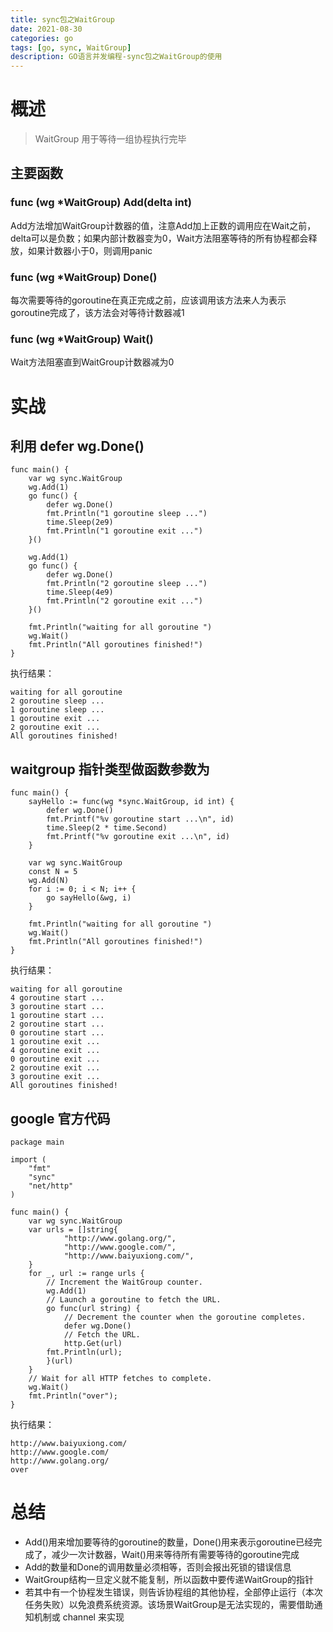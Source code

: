 ```yaml
---
title: sync包之WaitGroup
date: 2021-08-30
categories: go
tags: [go, sync, WaitGroup]
description: GO语言并发编程-sync包之WaitGroup的使用
---
```


# 概述
> WaitGroup 用于等待一组协程执行完毕
## 主要函数
### func (wg *WaitGroup) Add(delta int) 
Add方法增加WaitGroup计数器的值，注意Add加上正数的调用应在Wait之前，delta可以是负数；如果内部计数器变为0，Wait方法阻塞等待的所有协程都会释放，如果计数器小于0，则调用panic

### func (wg *WaitGroup) Done()
每次需要等待的goroutine在真正完成之前，应该调用该方法来人为表示goroutine完成了，该方法会对等待计数器减1

### func (wg *WaitGroup) Wait() 
Wait方法阻塞直到WaitGroup计数器减为0

# 实战
## 利用 defer wg.Done()
``` golang
func main() {
	var wg sync.WaitGroup
	wg.Add(1)
	go func() {
		defer wg.Done()
		fmt.Println("1 goroutine sleep ...")
		time.Sleep(2e9)
		fmt.Println("1 goroutine exit ...")
	}()

	wg.Add(1)
	go func() {
		defer wg.Done()
		fmt.Println("2 goroutine sleep ...")
		time.Sleep(4e9)
		fmt.Println("2 goroutine exit ...")
	}()

	fmt.Println("waiting for all goroutine ")
	wg.Wait()
	fmt.Println("All goroutines finished!")
}

```
执行结果：

```
waiting for all goroutine 
2 goroutine sleep ...
1 goroutine sleep ...
1 goroutine exit ...
2 goroutine exit ...
All goroutines finished!
```


## waitgroup 指针类型做函数参数为
``` golang
func main() {
	sayHello := func(wg *sync.WaitGroup, id int) {
		defer wg.Done()
		fmt.Printf("%v goroutine start ...\n", id)
		time.Sleep(2 * time.Second)
		fmt.Printf("%v goroutine exit ...\n", id)
	}

	var wg sync.WaitGroup
	const N = 5
	wg.Add(N)
	for i := 0; i < N; i++ {
		go sayHello(&wg, i)
	}

	fmt.Println("waiting for all goroutine ")
	wg.Wait()
	fmt.Println("All goroutines finished!")
}
```
执行结果：
```
waiting for all goroutine 
4 goroutine start ...
3 goroutine start ...
1 goroutine start ...
2 goroutine start ...
0 goroutine start ...
1 goroutine exit ...
4 goroutine exit ...
0 goroutine exit ...
2 goroutine exit ...
3 goroutine exit ...
All goroutines finished!
```
##  google 官方代码
``` golang
package main

import (
    "fmt"
    "sync"
    "net/http"
)

func main() {
    var wg sync.WaitGroup
    var urls = []string{
            "http://www.golang.org/",
            "http://www.google.com/",
            "http://www.baiyuxiong.com/",
    }
    for _, url := range urls {
        // Increment the WaitGroup counter.
        wg.Add(1)
        // Launch a goroutine to fetch the URL.
        go func(url string) {
            // Decrement the counter when the goroutine completes.
            defer wg.Done()
            // Fetch the URL.
            http.Get(url)
        fmt.Println(url);
        }(url)
    }
    // Wait for all HTTP fetches to complete.
    wg.Wait()
    fmt.Println("over");
}
```
执行结果：
```
http://www.baiyuxiong.com/
http://www.google.com/
http://www.golang.org/
over
```

# 总结
- Add()用来增加要等待的goroutine的数量，Done()用来表示goroutine已经完成了，减少一次计数器，Wait()用来等待所有需要等待的goroutine完成
- Add的数量和Done的调用数量必须相等，否则会报出死锁的错误信息
- WaitGroup结构一旦定义就不能复制，所以函数中要传递WaitGroup的指针
- 若其中有一个协程发生错误，则告诉协程组的其他协程，全部停止运行（本次任务失败）以免浪费系统资源。该场景WaitGroup是无法实现的，需要借助通知机制或 channel 来实现